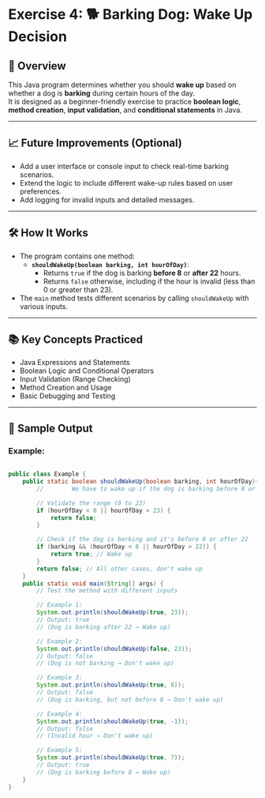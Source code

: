 # Exercise 4: 🐕 Barking Dog: Wake Up Decision

## 📝 Overview

This Java program determines whether you should **wake up** based on whether a dog is **barking** during certain hours of the day.  
It is designed as a beginner-friendly exercise to practice **boolean logic**, **method creation**, **input validation**, and **conditional statements** in Java.

---

## 📈 Future Improvements (Optional)
- Add a user interface or console input to check real-time barking scenarios.
- Extend the logic to include different wake-up rules based on user preferences.
- Add logging for invalid inputs and detailed messages.

---

## 🛠️ How It Works

- The program contains one method:
    - **`shouldWakeUp(boolean barking, int hourOfDay)`**:
        - Returns `true` if the dog is barking **before 8** or **after 22** hours.
        - Returns `false` otherwise, including if the hour is invalid (less than 0 or greater than 23).
- The `main` method tests different scenarios by calling `shouldWakeUp` with various inputs.

---

## 📚 Key Concepts Practiced
- Java Expressions and Statements 
- Boolean Logic and Conditional Operators 
- Input Validation (Range Checking)
- Method Creation and Usage 
- Basic Debugging and Testing

---

## 🚀 Sample Output

### Example:
```java

public class Example {
    public static boolean shouldWakeUp(boolean barking, int hourOfDay){
        //        We have to wake up if the dog is barking before 8 or after 22 hours so in that case return true.

        // Validate the range (0 to 23)
        if (hourOfDay < 0 || hourOfDay > 23) {
            return false;
        }

        // Check if the dog is barking and it's before 8 or after 22
        if (barking && (hourOfDay < 8 || hourOfDay > 22)) {
            return true; // Wake up
        }
        return false; // All other cases, don't wake up
    }
    public static void main(String[] args) {
        // Test the method with different inputs

        // Example 1:
        System.out.println(shouldWakeUp(true, 23));
        // Output: true
        // (Dog is barking after 22 → Wake up)

        // Example 2:
        System.out.println(shouldWakeUp(false, 23));
        // Output: false
        // (Dog is not barking → Don't wake up)

        // Example 3:
        System.out.println(shouldWakeUp(true, 8));
        // Output: false
        // (Dog is barking, but not before 8 → Don't wake up)

        // Example 4:
        System.out.println(shouldWakeUp(true, -1));
        // Output: false
        // (Invalid hour → Don't wake up)

        // Example 5:
        System.out.println(shouldWakeUp(true, 7));
        // Output: true
        // (Dog is barking before 8 → Wake up)
    }
}


